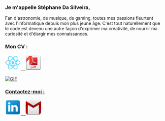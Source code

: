 ### Je m'appelle Stéphane Da Silveira,

Fan d'astronomie, de musique, de gaming, toutes mes passions fleurtent avec l'informatique depuis mon plus jeune âge.
C'est tout naturellement que le code est devenu une autre façon d'exprimer ma créativité, de nourrir ma curiosité et d'élargir mes connaissances.
 
### Mon CV :
<a href="https://moncv-hostings.web.app/" target="_blank"><img width=10% src="./img/react.svg"> &nbsp;&nbsp;
 <a href="https://drive.google.com/file/d/1YIvU-GOBv5zstkV4dA0BA21VbG9u18k6/view?usp=sharing"><img width=10% src="./img/pdf.png">
 
<img align="center" vertical-align=sub width="60%" alt="GIF" src="https://c.tenor.com/qp5VLQ9Cg24AAAAC/it-crowd-on-fire.gif"></img> 

### Contactez-moi :

<p><a href="https://moncv-hostings.web.app/" target="_blank"><img width=10% src="./img/linkedin.png">  &nbsp;&nbsp;
<a href=""mailto:stephanedasil@gmail.com"" target="_blank"><img width=10% src="./img/mail.png">



 
 
  
 

<!--
**GUZZLER13/GUZZLER13** is a ✨ _special_ ✨ repository because its `README.md` (this file) appears on your GitHub profile.

Here are some ideas to get you started:

- 🔭 I’m currently working on ...
- 🌱 I’m currently learning ...
- 👯 I’m looking to collaborate on ...
- 🤔 I’m looking for help with ...
- 💬 Ask me about ...
- 📫 How to reach me: ...
- 😄 Pronouns: ...
- ⚡ Fun fact: ...
-->
